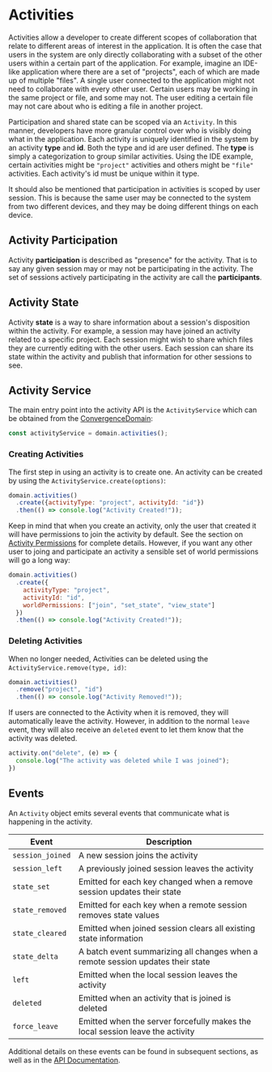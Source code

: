 # Activities

Activities allow a developer to create different scopes of collaboration that relate to different areas of interest in the application.  It is often the case that users in the system are only directly collaborating with a subset of the other users within a certain part of the application. For example, imagine an IDE-like application where there are a set of "projects", each of which are made up of multiple "files".  A single user connected to the application might not need to collaborate with every other user.  Certain users may be working in the same project or file, and some may not.  The user editing a certain file may not care about who is editing a file in another project.

Participation and shared state can be scoped via an `Activity`.  In this manner, developers have more granular control over who is visibly doing what in the application.  Each activity is uniquely identified in the system by an activity **type** and **id**. Both the type and id are user defined. The **type** is simply a categorization to group similar activities.  Using the IDE example, certain activities might be `"project"` activities and others might be `"file"` activities. Each activity's id must be unique within it type. 

It should also be mentioned that participation in activities is scoped by user session.  This is because the same user may be connected to the system from two different devices, and they may be doing different things on each device.

## Activity Participation
Activity **participation** is described as "presence" for the activity.  That is to say any given session may or may not be participating in the activity.  The set of sessions actively participating in the activity are call the **participants**.

## Activity State
Activity **state** is a way to share information about a session's disposition within the activity. For example, a session may have joined an activity related to a specific project.  Each session might wish to share which files they are currently editing with the other users. Each session can share its state within the activity and publish that information for other sessions to see.


## Activity Service

The main entry point into the activity API is the `ActivityService` which can be obtained from the [ConvergenceDomain](/getting-started):

```js
const activityService = domain.activities();
```

### Creating Activities
The first step in using an activity is to create one. An activity can be created by using the `ActivityService.create(options)`:

```js
domain.activities()
  .create({activityType: "project", activityId: "id"})
  .then(() => console.log("Activity Created!"));
```

Keep in mind that when you create an activity, only the user that created it will have permissions to join the activity by default.  See the section on [Activity Permissions](../permissions/) for complete details. However, if you want any other user to joing and participate an activity a sensible set of world permissions will go a long way:

```js
domain.activities()
  .create({
    activityType: "project", 
    activityId: "id",
    worldPermissions: ["join", "set_state", "view_state"]
  })
  .then(() => console.log("Activity Created!"));
```

### Deleting Activities
When no longer needed, Activities can be deleted using the `ActivityService.remove(type, id)`:

```js
domain.activities()
  .remove("project", "id")
  .then(() => console.log("Activity Removed!"));
```

If users are connected to the Activity when it is removed, they will automatically leave the activity. However, in addition to the normal `leave` event, they will also receive an `deleted` event to let them know that the activity was deleted.

```js
activity.on("delete", (e) => {
  console.log("The activity was deleted while I was joined");
})
```

## Events

An `Activity` object emits several events that communicate what is happening in the activity.

| Event | Description |
| --- | --- |
| `session_joined` | A new session joins the activity |
| `session_left` | A previously joined session leaves the activity |
| `state_set` | Emitted for each key changed when a remove session updates their state |
| `state_removed` | Emitted for each key when a remote session removes state values |
| `state_cleared` | Emitted when joined session clears all existing state information |
| `state_delta` | A batch event summarizing all changes when a remote session updates their state |
| `left` | Emitted when the local session leaves the activity |
| `deleted` | Emitted when an activity that is joined is deleted |
| `force_leave` | Emitted when the server forcefully makes the local session leave the activity |

Additional details on these events can be found in subsequent sections, as well as in the [API Documentation](https://api-docs.convergence.io/modules/activities.html).
